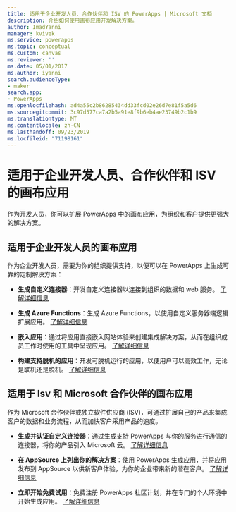 ```yaml
---
title: 适用于企业开发人员、合作伙伴和 ISV 的 PowerApps | Microsoft 文档
description: 介绍如何使用画布应用开发解决方案。
author: ImadYanni
manager: kvivek
ms.service: powerapps
ms.topic: conceptual
ms.custom: canvas
ms.reviewer: ''
ms.date: 05/01/2017
ms.author: iyanni
search.audienceType:
- maker
search.app:
- PowerApps
ms.openlocfilehash: ad4a55c2b86285434dd33fcd02e26d7e81f5a5d6
ms.sourcegitcommit: 3c97d577ca7a2b5a91e8f9b6eb4ae23749b2c1b9
ms.translationtype: MT
ms.contentlocale: zh-CN
ms.lasthandoff: 09/23/2019
ms.locfileid: "71198161"
---
```

# <a name="canvas-apps-for-enterprise-developers-partners-and-isvs"></a>适用于企业开发人员、合作伙伴和 ISV 的画布应用

作为开发人员，你可以扩展 PowerApps 中的画布应用，为组织和客户提供更强大的解决方案。

## <a name="canvas-apps-for-enterprise-developers"></a>适用于企业开发人员的画布应用

作为企业开发人员，需要为你的组织提供支持，以便可以在 PowerApps 上生成可靠的定制解决方案：

- **生成自定义连接器**：开发自定义连接器以连接到组织的数据和 web 服务。 [了解详细信息](https://docs.microsoft.com/connectors/custom-connectors/)

- **生成 Azure Functions**：生成 Azure Functions，以使用自定义服务器端逻辑扩展应用。 [了解详细信息](https://docs.microsoft.com/azure/azure-functions/functions-powerapps-scenario)

- **嵌入应用**：通过将应用直接嵌入网站体验来创建集成解决方案，从而在组织成员工作时使用的工具中呈现应用。 [了解详细信息](embed-apps-dev.md)

- **构建支持脱机的应用**：开发可脱机运行的应用，以便用户可以高效工作，无论是联机还是脱机。 [了解详细信息](offline-apps.md)

## <a name="canvas-apps-for-isvs-and-microsoft-partners"></a>适用于 Isv 和 Microsoft 合作伙伴的画布应用

作为 Microsoft 合作伙伴或独立软件供应商 (ISV)，可通过扩展自己的产品来集成客户的数据和业务流程，从而加快客户采用产品的速度。

- **生成并认证自定义连接器**：通过生成支持 PowerApps 与你的服务进行通信的连接器，将你的产品引入 Microsoft 云。 [了解详细信息](https://docs.microsoft.com/connectors/custom-connectors/submit-certification)

- **在 AppSource 上列出你的解决方案**：使用 PowerApps 生成应用，并将应用发布到 AppSource 以供新客户体验，为你的企业带来新的潜在客户。 [了解详细信息](dev-appsource-test-drive.md)

- **立即开始免费试用**：免费注册 PowerApps 社区计划，并在专门的个人环境中开始生成应用。 [了解详细信息](../dev-community-plan.md)
